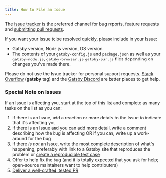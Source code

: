 ```yaml
---
title: How to File an Issue
---
```


The [issue tracker](https://github.com/gatsbyjs/gatsby/issues) is the preferred channel for bug reports, feature requests and [submitting pull requests](/contributing/how-to-open-a-pull-request/).

If you want your Issue to be resolved quickly, please include in your Issue:

- Gatsby version, Node.js version, OS version
- The contents of your `gatsby-config.js` and `package.json` as well as your
  `gatsby-node.js`, `gatsby-browser.js` `gatsby-ssr.js` files depending on
  changes you've made there.

Please do not use the Issue tracker for personal support requests. [Stack Overflow](https://stackoverflow.com/questions/ask?tags=gatsby) (**gatsby** tag) and the [Gatsby Discord](https://gatsby.dev/discord) are better places to get help.

### Special Note on Issues

If an Issue is affecting you, start at the top of this list and complete as many tasks on the list as you can:

1.  If there is an Issue, add a reaction or more details to the Issue to indicate that it's affecting you
2.  If there is an Issue and you can add more detail, write a comment describing how the bug is affecting OR if you can, write up a work-around for the bug
3.  If there _is not_ an Issue, write the most complete description of what's happening, preferably with link to a Gatsby site that reproduces the problem or [create a reproducible test case](/contributing/how-to-make-a-reproducible-test-case/)
4.  Offer to help fix the bug (and it is totally expected that you ask for help; open-source maintainers want to help contributors)
5.  [Deliver a well-crafted, tested PR](/contributing/how-to-open-a-pull-request/)
